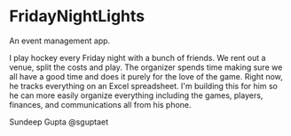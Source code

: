 FridayNightLights
=================

An event management app.

I play hockey every Friday night with a bunch of friends.  We rent out a venue, split the costs and play.  The organizer spends time making sure we all have a good time and does it purely for the love of the game.  Right now, he tracks everything on an Excel spreadsheet.  I'm building this for him so he can more easily organize everything including the games, players, finances, and communications all from his phone.  


Sundeep Gupta
@sguptaet
